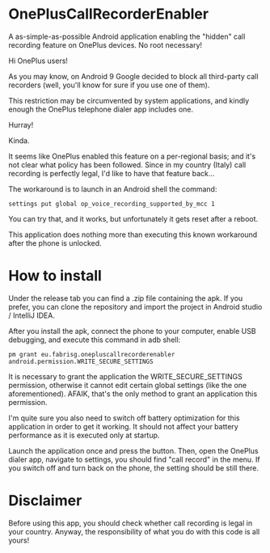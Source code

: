 # OnePlusCallRecorderEnabler
A as-simple-as-possible Android application enabling the "hidden" call recording feature on OnePlus devices. No root necessary!

Hi OnePlus users!

As you may know, on Android 9 Google decided to block all third-party call recorders (well, you'll know for sure if you use one of them).

This restriction may be circumvented by system applications, and kindly enough the OnePlus telephone dialer app includes one.

Hurray!

Kinda.

It seems like OnePlus enabled this feature on a per-regional basis; and it's not clear what policy has been followed.
Since in my country (Italy) call recording is perfectly legal, I'd like to have that feature back...

The workaround is to launch in an Android shell the command:

```
settings put global op_voice_recording_supported_by_mcc 1
```

You can try that, and it works, but unfortunately it gets reset after a reboot.

This application does nothing more than executing this known workaround after the phone is unlocked.

# How to install

Under the release tab you can find a .zip file containing the apk. If you prefer, you can clone the repository and import the project in Android studio / IntelliJ IDEA.

After you install the apk, connect the phone to your computer, enable USB debugging, and execute this command in adb shell:

```
pm grant eu.fabrisg.onepluscallrecorderenabler android.permission.WRITE_SECURE_SETTINGS
```

It is necessary to grant the application the WRITE_SECURE_SETTINGS permission, otherwise it cannot edit certain global settings (like the one aforementioned). AFAIK, that's the only method to grant an application this permission.

I'm quite sure you also need to switch off battery optimization for this application in order to get it working. It should not affect your battery performance as it is executed only at startup.

Launch the application once and press the button. Then, open the OnePlus dialer app, navigate to settings, you should find "call record" in the menu. If you switch off and turn back on the phone, the setting should be still there.

# Disclaimer
Before using this app, you should check whether call recording is legal in your country. Anyway, the responsibility of what you do with this code is all yours!
